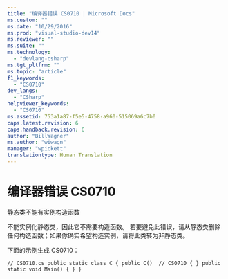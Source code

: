```yaml
---
title: "编译器错误 CS0710 | Microsoft Docs"
ms.custom: ""
ms.date: "10/29/2016"
ms.prod: "visual-studio-dev14"
ms.reviewer: ""
ms.suite: ""
ms.technology: 
  - "devlang-csharp"
ms.tgt_pltfrm: ""
ms.topic: "article"
f1_keywords: 
  - "CS0710"
dev_langs: 
  - "CSharp"
helpviewer_keywords: 
  - "CS0710"
ms.assetid: 753a1a87-f5e5-4758-a960-515069a6c7b0
caps.latest.revision: 6
caps.handback.revision: 6
author: "BillWagner"
ms.author: "wiwagn"
manager: "wpickett"
translationtype: Human Translation
---
```

# 编译器错误 CS0710
静态类不能有实例构造函数  
  
 不能实例化静态类，因此它不需要构造函数。 若要避免此错误，请从静态类删除任何构造函数；如果你确实希望构造实例，请将此类转为非静态类。  
  
 下面的示例生成 CS0710：  
  
```  
// CS0710.cs public static class C { public C()  // CS0710 { } public static void Main() { } }  
```